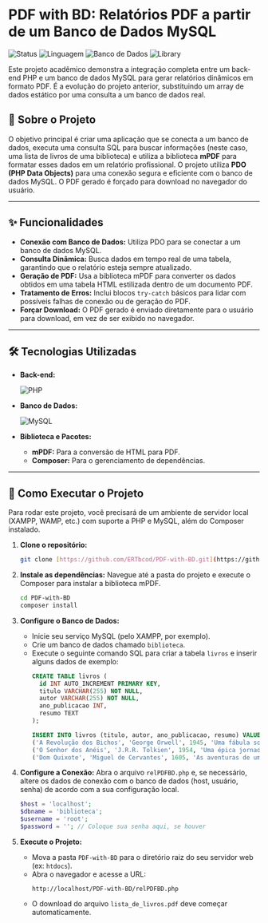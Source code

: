 # PDF with BD: Relatórios PDF a partir de um Banco de Dados MySQL

![Status](https://img.shields.io/badge/status-concluído-brightgreen)  ![Linguagem](https://img.shields.io/badge/linguagem-PHP-blue)  ![Banco de Dados](https://img.shields.io/badge/banco_de_dados-MySQL-orange)  ![Library](https://img.shields.io/badge/library-mPDF-red)

Este projeto acadêmico demonstra a integração completa entre um back-end PHP e um banco de dados MySQL para gerar relatórios dinâmicos em formato PDF. É a evolução do projeto anterior, substituindo um array de dados estático por uma consulta a um banco de dados real.

## 📝 Sobre o Projeto

O objetivo principal é criar uma aplicação que se conecta a um banco de dados, executa uma consulta SQL para buscar informações (neste caso, uma lista de livros de uma biblioteca) e utiliza a biblioteca **mPDF** para formatar esses dados em um relatório profissional. O projeto utiliza **PDO (PHP Data Objects)** para uma conexão segura e eficiente com o banco de dados MySQL. O PDF gerado é forçado para download no navegador do usuário.

---

## ✨ Funcionalidades

* **Conexão com Banco de Dados:** Utiliza PDO para se conectar a um banco de dados MySQL.
* **Consulta Dinâmica:** Busca dados em tempo real de uma tabela, garantindo que o relatório esteja sempre atualizado.
* **Geração de PDF:** Usa a biblioteca mPDF para converter os dados obtidos em uma tabela HTML estilizada dentro de um documento PDF.
* **Tratamento de Erros:** Inclui blocos `try-catch` básicos para lidar com possíveis falhas de conexão ou de geração do PDF.
* **Forçar Download:** O PDF gerado é enviado diretamente para o usuário para download, em vez de ser exibido no navegador.

---

## 🛠️ Tecnologias Utilizadas

* **Back-end:**

  ![PHP](https://img.shields.io/badge/PHP-777BB4?style=for-the-badge&logo=php&logoColor=white)
  
* **Banco de Dados:**
  
    ![MySQL](https://img.shields.io/badge/MySQL-4479A1?style=for-the-badge&logo=mysql&logoColor=white)
  
* **Biblioteca e Pacotes:**
    -   **mPDF:** Para a conversão de HTML para PDF.
    -   **Composer:** Para o gerenciamento de dependências.

---

## 🚀 Como Executar o Projeto

Para rodar este projeto, você precisará de um ambiente de servidor local (XAMPP, WAMP, etc.) com suporte a PHP e MySQL, além do Composer instalado.

1.  **Clone o repositório:**
    ```bash
    git clone [https://github.com/ERTbcod/PDF-with-BD.git](https://github.com/ERTbcod/PDF-with-BD.git)
    ```

2.  **Instale as dependências:**
    Navegue até a pasta do projeto e execute o Composer para instalar a biblioteca mPDF.
    ```bash
    cd PDF-with-BD
    composer install
    ```

3.  **Configure o Banco de Dados:**
    * Inicie seu serviço MySQL (pelo XAMPP, por exemplo).
    * Crie um banco de dados chamado `biblioteca`.
    * Execute o seguinte comando SQL para criar a tabela `livros` e inserir alguns dados de exemplo:
        ```sql
        CREATE TABLE livros (
          id INT AUTO_INCREMENT PRIMARY KEY,
          titulo VARCHAR(255) NOT NULL,
          autor VARCHAR(255) NOT NULL,
          ano_publicacao INT,
          resumo TEXT
        );

        INSERT INTO livros (titulo, autor, ano_publicacao, resumo) VALUES
        ('A Revolução dos Bichos', 'George Orwell', 1945, 'Uma fábula sobre o poder e a corrupção.'),
        ('O Senhor dos Anéis', 'J.R.R. Tolkien', 1954, 'Uma épica jornada para destruir um anel mágico.'),
        ('Dom Quixote', 'Miguel de Cervantes', 1605, 'As aventuras de um fidalgo que enlouquece lendo romances de cavalaria.');
        ```

4.  **Configure a Conexão:**
    Abra o arquivo `relPDFBD.php` e, se necessário, altere os dados de conexão com o banco de dados (host, usuário, senha) de acordo com a sua configuração local.
    ```php
    $host = 'localhost';
    $dbname = 'biblioteca';
    $username = 'root';
    $password = ''; // Coloque sua senha aqui, se houver
    ```

5.  **Execute o Projeto:**
    * Mova a pasta `PDF-with-BD` para o diretório raiz do seu servidor web (ex: `htdocs`).
    * Abra o navegador e acesse a URL:
        ```
        http://localhost/PDF-with-BD/relPDFBD.php
        ```
    * O download do arquivo `lista_de_livros.pdf` deve começar automaticamente.
